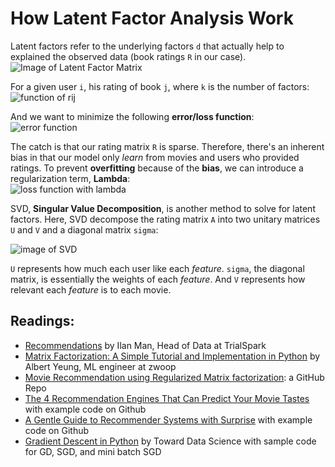# How Latent Factor Analysis Work

Latent factors refer to the underlying factors `d` that actually help to explained the observed data (book ratings `R` in our case).  
![Image of Latent Factor Matrix](https://static1.squarespace.com/static/51af568be4b0b9ab836e2474/t/590c6b44d1758ebf2c442418/1493986118765/)

For a given user `i`, his rating of book `j`, where `k` is the number of factors:  
![function of rij](https://static1.squarespace.com/static/51af568be4b0b9ab836e2474/t/590f79b086e6c025ede556e5/1494186471184/Screen+Shot+2017-05-07+at+2.18.33+PM.png)

And we want to minimize the following **error/loss function**:  
![error function](https://static1.squarespace.com/static/51af568be4b0b9ab836e2474/t/590f6913ebbd1a0ad37541b3/1494182166078/Screen+Shot+2017-05-07+at+2.28.17+PM.png)

The catch is that our rating matrix `R` is sparse. Therefore, there's an inherent bias in that our model only *learn* from movies and users who provided ratings. To prevent **overfitting** because of the **bias**, we can introduce a regularization term, **Lambda**:  
![loss function with lambda](https://static1.squarespace.com/static/51af568be4b0b9ab836e2474/t/590f6921f5e23141033c2260/1494186587114/)

SVD, **Singular Value Decomposition**, is another method to solve for latent factors. Here, SVD decompose the rating matrix `A` into two unitary matrices `U` and `V` and a diagonal matrix `sigma`:  

![image of SVD](https://cdn-images-1.medium.com/max/800/1*W4MnB2hyvgqedLmwJLrpqw.png)

`U` represents how much each user like each *feature*. `sigma`, the diagonal matrix, is essentially the weights of each *feature*. And `V` represents how relevant each *feature* is to each movie.

## Readings:
* [Recommendations](http://www.ilanman.io/blog/2017/5/7/recommendations) by Ilan Man, Head of Data at TrialSpark
* [Matrix Factorization: A Simple Tutorial and Implementation in Python](http://www.albertauyeung.com/post/python-matrix-factorization/) by Albert Yeung, ML engineer at zwoop
* [Movie Recommendation using Regularized Matrix factorization](https://github.com/metpallyv/MovieRecommendation): a GitHub Repo
* [The 4 Recommendation Engines That Can Predict Your Movie Tastes](https://medium.com/@james_aka_yale/the-4-recommendation-engines-that-can-predict-your-movie-tastes-bbec857b8223) with example code on Github
* [A Gentle Guide to Recommender Systems with Surprise](https://kerpanic.wordpress.com/2018/03/26/a-gentle-guide-to-recommender-systems-with-surprise/) with example code on Github
* [Gradient Descent in Python](https://towardsdatascience.com/gradient-descent-in-python-a0d07285742f) by Toward Data Science with sample code for GD, SGD, and mini batch SGD
